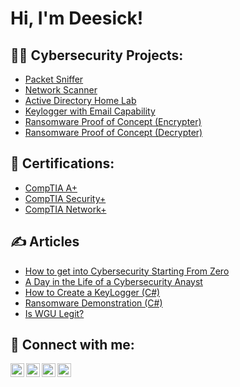 <h1>Hi, I'm Deesick! 

<h2>👨‍💻 Cybersecurity Projects:</h2>

  - [Packet Sniffer](https://github.com/joshmadakor1/Package-Delivery-Pathfinding-Algorithm)
  - [Network Scanner](https://github.com/joshmadakor1/Package-Delivery-Pathfinding-Algorithm)
  - [Active Directory Home Lab](https://github.com/joshmadakor1/Algorithms-Practice)
  - [Keylogger with Email Capability](https://github.com/joshmadakor1/Key-Logger-With-Email)
  - [Ransomware Proof of Concept (Encrypter)](https://github.com/joshmadakor1/EncrypterPOC)
  - [Ransomware Proof of Concept (Decrypter)](https://github.com/joshmadakor1/DecrypterPOC)
  
  

<h2>📃 Certifications:</h2>

- [CompTIA A+](https://www.credly.com/badges/0c21181c-d67b-4680-87e0-e3dd78f51734/linked_in_profile)
- [CompTIA Security+](https://www.credly.com/badges/252b91bb-c4d1-4409-9022-0c47596a3c68/linked_in_profile)
- [CompTIA Network+](https://www.credly.com/badges/fe092189-bd96-4586-aa0d-07c09b653162/linked_in_profile)


<h2>✍ Articles</h2>

- [How to get into Cybersecurity Starting From Zero](https://www.youtube.com/watch?v=a83ASGn_V_s)
- [A Day in the Life of a Cybersecurity Anayst](https://www.youtube.com/watch?v=uHy3oM7NnoU)
- [How to Create a KeyLogger (C#)](https://www.youtube.com/watch?v=N-L9hklSlNk)
- [Ransomware Demonstration (C#)](https://www.youtube.com/watch?v=OfvdQeh79s0)
- [Is WGU Legit?](https://www.youtube.com/watch?v=E2MwRWxDBkA)

<h2> 🤳 Connect with me:</h2>

[<img align="left" alt="Deesick | YouTube" width="22px" src="https://cdn.jsdelivr.net/npm/simple-icons@v3/icons/youtube.svg" />][youtube]
[<img align="left" alt="Deesick | Twitter" width="22px" src="https://cdn.jsdelivr.net/npm/simple-icons@v3/icons/twitter.svg" />][twitter]
[<img align="left" alt="Deesick | LinkedIn" width="22px" src="https://cdn.jsdelivr.net/npm/simple-icons@v3/icons/linkedin.svg" />][linkedin]
[<img align="left" alt="Deesick | Instagram" width="22px" src="https://cdn.jsdelivr.net/npm/simple-icons@v3/icons/instagram.svg" />][instagram]

[twitter]: https://twitter.com/deesick_
[youtube]: https://www.youtube.com/@deesick_
[instagram]: https://www.instagram.com/deesick_/
[linkedin]: https://www.linkedin.com/in/daniel-ayodeji-66954477/

<!--
**Deesick/Deesick** is a ✨ _special_ ✨ repository because its `README.md` (this file) appears on your GitHub profile.

Here are some ideas to get you started:

- 🔭 I’m currently working on ...
- 🌱 I’m currently learning ...
- 👯 I’m looking to collaborate on ...
- 🤔 I’m looking for help with ...
- 💬 Ask me about ...
- 📫 How to reach me: ...
- 😄 Pronouns: ...
- ⚡ Fun fact: ...
-->
